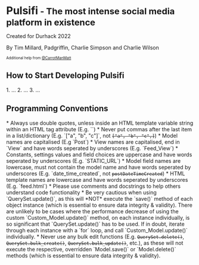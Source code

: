 <h1 style="display:inline">Pulsifi<small> - The most intense social media platform in existence</small></h1>

Created for Durhack 2022

By Tim Millard, Padgriffin, Charlie Simpson and Charlie Wilson

<sub><sup>Additional help from [@CarrotManMatt](https://github.com/CarrotManMatt "CarrotManMatt's Github Page")</sup></sub>

<h2>How to Start Developing Pulsifi</h2>  <!-- TODO: Add how to develop instructions -->
1. ...
2. ...
3. ...

<h2>Programming Conventions</h2>
* Always use double quotes, unless inside an HTML template variable string within an HTML tag attribute <nobr>(E.g. `<a href="{% url 'default' %}"></a>`)</nobr>
* Never put commas after the last item in a list/dictionary <nobr>(E.g. `["a", "b", "c"]`, not <code><del>["a", "b", "c",]</del></code>)</nobr>
* Model names are capitalised <nobr>(E.g `Post`)</nobr>
* View names are capitalised, end in <nobr>`View`</nobr> and have words seperated by underscores <nobr>(E.g. `Feed_View`)</nobr>
* Constants, settings values and field choices are uppercase and have words seperated by underscores <nobr>(E.g. `STATIC_URL`)</nobr>
* Model field names are lowercase, must not contain the model name and have words seperated by underscores <nobr>(E.g. `date_time_created`, not <code><del>postDateTimeCreated</del></code>)</nobr>
* HTML template names are lowercase and have words seperated by underscores <nobr>(E.g. `feed.html`)</nobr>
* Please use comments and docstrings to help others understand code functionality
* Be very cautious when using <nobr>`QuerySet.update()`,</nobr> as this will *NOT* execute the <nobr>`save()`</nobr> method of each object instance (which is essential to ensure data integrity & validity). There are unlikely to be cases where the performance decrease of using the custom <nobr>`Custom_Model.update()`</nobr> method, on each instance individually, is so significant that <nobr>`QuerySet.update()`</nobr> has to be used. If in doubt, iterate through each instance with a <nobr>`for` loop,</nobr> and call <nobr>`Custom_Model.update()`</nobr> individually.
* Never use any bulk edit functions <nobr>(E.g. <nobr><code><del>QuerySet.delete()</del></code>,</nobr> <nobr><code><del>QuerySet.bulk_create()</del></code>,</nobr> <nobr><code><del>QuerySet.bulk_update()</del></code>,</nobr> etc.)</nobr>, as these will not execute the respective, overridden `Model.save()` or `Model.delete()` methods (which is essential to ensure data integrity & validity).